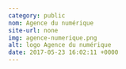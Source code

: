```yaml
---
category: public
nom: Agence du numérique
site-url: none
img: agence-numerique.png
alt: logo Agence du numérique
date: 2017-05-23 16:02:11 +0000
---
```

